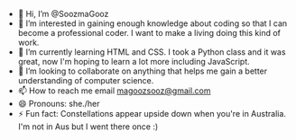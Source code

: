 - 👋 Hi, I’m @SoozmaGooz
- 👀 I’m interested in gaining enough knowledge about coding so that I can become a professional coder. I want to make a living doing this kind of work.
- 🌱 I’m currently learning HTML and CSS. I took a Python class and it was great, now I'm hoping to learn a lot more including JavaScript.
- 💞️ I’m looking to collaborate on anything that helps me gain a better understanding of computer science.
- 📫 How to reach me email magoozsooz@gmail.com
- 😄 Pronouns: she./her
- ⚡ Fun fact: Constellations appear upside down when you're in Australia.  I'm not in Aus but I went there once :) 

<!---
SoozmaGooz/SoozmaGooz is a ✨ special ✨ repository because its `README.md` (this file) appears on your GitHub profile.
You can click the Preview link to take a look at your changes.
--->

